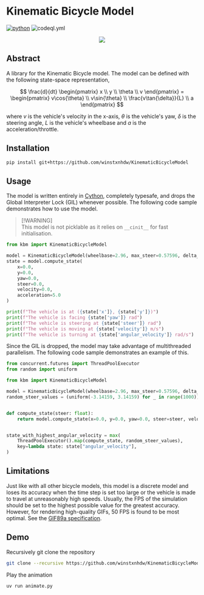 # Kinematic Bicycle Model

[![python](https://img.shields.io/badge/python-3.9%20|%203.10%20|%203.11%20|%203.12%20|%203.13-blue)](https://www.python.org/)
![codeql.yml](https://github.com/winstxnhdw/KinematicBicycleModel/actions/workflows/codeql.yml/badge.svg)

<div align="center">
    <img src="resources/animation_wide.gif" />
</div>

## Abstract

A library for the Kinematic Bicycle model. The model can be defined with the following state-space representation,

$$
\frac{d}{dt}
\begin{pmatrix}
x \\
y \\
\theta \\
v
\end{pmatrix} =
\begin{pmatrix}
v\cos{\theta} \\
v\sin{\theta} \\
\frac{v\tan{\delta}}{L} \\
a
\end{pmatrix}
$$

where $v$ is the vehicle's velocity in the x-axis, $\theta$ is the vehicle's yaw, $\delta$ is the steering angle, $L$ is the vehicle's wheelbase and $a$ is the acceleration/throttle.

## Installation

```bash
pip install git+https://github.com/winstxnhdw/KinematicBicycleModel
```

## Usage

The model is written entirely in [Cython](https://cython.org), completely typesafe, and drops the Global Interpreter Lock (GIL) whenever possible. The following code sample demonstrates how to use the model.

> [!WARNING]\
> This model is not picklable as it relies on `__cinit__` for fast initialisation.

```python
from kbm import KinematicBicycleModel

model = KinematicBicycleModel(wheelbase=2.96, max_steer=0.57596, delta_time=0.05)
state = model.compute_state(
    x=0.0,
    y=0.0,
    yaw=0.0,
    steer=0.0,
    velocity=0.0,
    acceleration=5.0
)

print(f"The vehicle is at ({state['x']}, {state['y']})")
print(f"The vehicle is facing {state['yaw']} rad")
print(f"The vehicle is steering at {state['steer']} rad")
print(f"The vehicle is moving at {state['velocity']} m/s")
print(f"The vehicle is turning at {state['angular_velocity']} rad/s")
```

Since the GIL is dropped, the model may take advantage of multithreaded parallelism. The following code sample demonstrates an example of this.

```python
from concurrent.futures import ThreadPoolExecutor
from random import uniform

from kbm import KinematicBicycleModel

model = KinematicBicycleModel(wheelbase=2.96, max_steer=0.57596, delta_time=0.05)
random_steer_values = (uniform(-3.14159, 3.14159) for _ in range(1000))


def compute_state(steer: float):
    return model.compute_state(x=0.0, y=0.0, yaw=0.0, steer=steer, velocity=0.0, acceleration=5.0)


state_with_highest_angular_velocity = max(
    ThreadPoolExecutor().map(compute_state, random_steer_values),
    key=lambda state: state["angular_velocity"],
)

```

## Limitations

Just like with all other bicycle models, this model is a discrete model and loses its accuracy when the time step is set too large or the vehicle is made to travel at unreasonably high speeds. Usually, the FPS of the simulation should be set to the highest possible value for the greatest accuracy. However, for rendering high-quality GIFs, 50 FPS is found to be most optimal. See the [GIF89a specification](https://www.w3.org/Graphics/GIF/spec-gif89a.txt).

## Demo

Recursively git clone the repository

```bash
git clone --recursive https://github.com/winstxnhdw/KinematicBicycleModel.git
```

Play the animation

```bash
uv run animate.py
